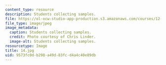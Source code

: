 ```yaml
---
content_type: resource
description: Students collecting samples.
file: https://ol-ocw-studio-app-production.s3.amazonaws.com/courses/12-753-geodynamics-seminar-spring-2006/9573fc0db298a49d83fcd4a4c40e89db_14.jpg
file_type: image/jpeg
image_metadata:
  caption: Students collecting samples.
  credit: Photo courtesy of Chris Linder.
  image-alt: Students collecting samples.
resourcetype: Image
title: 14.jpg
uid: 9573fc0d-b298-a49d-83fc-d4a4c40e89db
---
```

